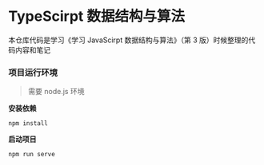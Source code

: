 # TypeScirpt 数据结构与算法

本仓库代码是学习《学习 JavaScirpt 数据结构与算法》（第 3 版）时候整理的代码内容和笔记

### 项目运行环境

> 需要 node.js 环境

**安装依赖**

`npm install`

**启动项目**

`npm run serve`
